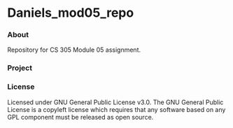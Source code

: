 # Daniels_mod05_repo
### About
Repository for CS 305 Module 05 assignment.
### Project
### License
Licensed under GNU General Public License v3.0. The GNU General Public License is a copyleft license which requires that any software based on any GPL component must be released as open source.
